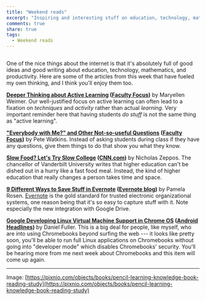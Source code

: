 ```yaml
---
title: "Weekend reads"
excerpt: "Inspiring and interesting stuff on education, technology, math, and productivity from around the web from this week."
comments: true
share: true
tags:
  - Weekend reads
---
```


<img src="{{ site.url }}{{ site.baseurl }}/assets/images/reading_2018-03-03.jpg" alt="" class="full">

One of the nice things about the internet is that it's absolutely full of good ideas and good writing about education, technology,  mathematics, and productivity. Here are some of the articles from this week that have fueled my own thinking, and I think you'll enjoy them too. 

__[Deeper Thinking about Active Learning](https://www.facultyfocus.com/articles/teaching-professor-blog/deeper-thinking-active-learning/) ([Faculty Focus](https://www.facultyfocus.com/))__ by Maryellen Weimer. Our well-justified focus on active learning can often lead to a fixation on _techniques_ and _activity_ rather than actual _learning_. Very important reminder here that having students _do stuff_ is not the same thing as "active learning". 

__["Everybody with Me?" and Other Not-so-useful Questions](https://www.facultyfocus.com/articles/teaching-and-learning/bad-questions-prompts/) ([Faculty Focus](https://www.facultyfocus.com/))__ by Pete Watkins. Instead of asking students during class if they have any questions, give them things to do that show you what they know. 

__[Slow Food? Let's Try Slow College](https://www.cnn.com/2018/03/01/opinions/the-case-for-slow-college-zeppos-opinion/index.html) ([CNN.com](http://cnn.com))__ by Nicholas Zeppos. The chancellor of Vanderbilt University writes that higher education can't be dished out in a hurry like a fast food meal. Instead, the kind of higher education that really changes a person takes time and space. 

__[9 Different Ways to Save Stuff in Evernote](https://blog.evernote.com/blog/2018/02/23/9-ways-save-stuff-evernote/) ([Evernote blog](http://blog.evernote.com))__ by Pamela Rosen. [Evernote](http://evernote.com) is the gold standard for trusted electronic organizational systems, one reason being that it's so easy to capture stuff with it. Note especially the new integration with Google Drive. 

__[Google Developing Linux Virtual Machine Support in Chrome OS](https://www.androidheadlines.com/2018/02/google-developing-linux-virtual-machine-support-in-chrome-os.html) ([Android Headlines](https://www.androidheadlines.com/))__ by Daniel Fuller. This is a big deal for people, like myself, who are into using Chromebooks beyond surfing the web --- it looks like pretty soon, you'll be able to run full Linux applications on Chromebooks without going into "developer mode" which disables Chromebooks' security. You'll be hearing more from me next week about Chromebooks and this item will come up again. 

---

Image: [https://pixnio.com/objects/books/pencil-learning-knowledge-book-reading-study](https://pixnio.com/objects/books/pencil-learning-knowledge-book-reading-study) 


<!--stackedit_data:
eyJoaXN0b3J5IjpbLTg5MDc1MTUwNF19
-->
<!--stackedit_data:
eyJoaXN0b3J5IjpbMTM4NzU1NTQxNiwtODkwNzUxNTA0XX0=
-->

